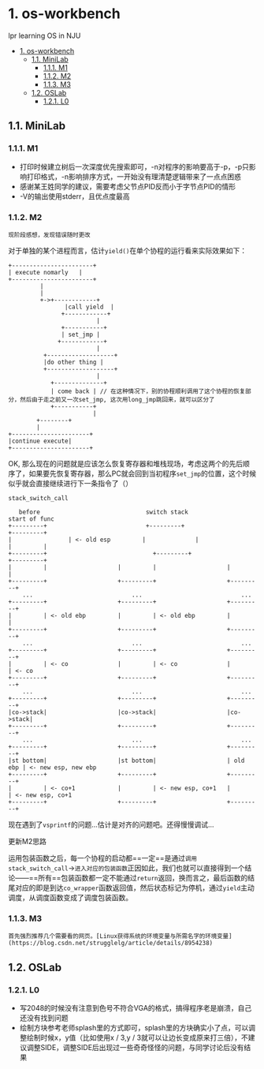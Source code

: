 # 1. os-workbench
lpr learning OS in NJU

<!-- TOC -->

- [1. os-workbench](#1-os-workbench)
    - [1.1. MiniLab](#11-minilab)
        - [1.1.1. M1](#111-m1)
        - [1.1.2. M2](#112-m2)
        - [1.1.3. M3](#113-m3)
    - [1.2. OSLab](#12-oslab)
        - [1.2.1. L0](#121-l0)

<!-- /TOC -->
## 1.1. MiniLab
### 1.1.1. M1
- 打印时候建立树后一次深度优先搜索即可，-n对程序的影响要高于-p，-p只影响打印格式，-n影响排序方式，一开始没有理清楚逻辑带来了一点点困惑
- 感谢某王姓同学的建议，需要考虑父节点PID反而小于字节点PID的情形
- -V的输出使用stderr，且优点度最高

### 1.1.2. M2
`现阶段感想，发现错误随时更改`

对于单独的某个进程而言，估计`yield()`在单个协程的运行看来实际效果如下：
```
+-----------------------+
| execute nomarly   |
+-----------------------+
         |
         | 
         +->+------------+
                |call yield  |
               +------------+
                         |
               +-----------+
               | set_jmp |
              +------------+
                         |
          +-------------------+
          |do other thing |
          +-------------------+
                         |
            +--------------+
            | come back | // 在这种情况下，别的协程顺利调用了这个协程的恢复部分，然后由于走之前又一次set_jmp, 这次用long_jmp跳回来，就可以区分了
            +-----------+
                        |
        +--------+
        |
+----------------------+
|continue execute|   
+----------------------+                  

```
OK, 那么现在的问题就是应该怎么恢复寄存器和堆栈现场，考虑这两个的先后顺序了，如果要先恢复寄存器，那么PC就会回到当初程序`set_jmp`的位置，这个时候似乎就会直接继续进行下一条指令了（）


`stack_switch_call`
```
   before                              switch stack                  start of func
+---------+                            +---------+                    +---------+          
|                | <- old esp         |              |                    |         |
+---------+                              +---------+                    +---------+
|         |                    |         |                    |         |
+---------+                    +---------+                    +---------+
    ...                            ...                            ...
+---------+                    +---------+                    +---------+
|         | <- old ebp         |         | <- old ebp         |         |
+---------+                    +---------+                    +---------+
    ...                            ...                            ...
+---------+                    +---------+                    +---------+
|         | <- co              |         | <- co              |         | <- co
+---------+                    +---------+                    +---------+
    ...                            ...                            ...
+---------+                    +---------+                    +---------+
|co->stack|                    |co->stack|                    |co->stack|
+---------+                    +---------+                    +---------+
    ...                            ...                            ...
+---------+                    +---------+                    +---------+
|st bottom|                    |st bottom|                    | old ebp | <- new esp, new ebp
+---------+                    +---------+                    +---------+
|         | <- co+1            |         | <- new esp, co+1   |         | <- new esp, co+1
+---------+                    +---------+                    +---------+
```

现在遇到了`vsprintf`的问题…估计是对齐的问题吧。还得慢慢调试…

更新M2思路

运用包装函数之后，每一个协程的启动都==一定==是通过`调用stack_switch_call`$\rightarrow$`进入对应的包装函数`正因如此，我们也就可以直接得到一个结论——==所有==包装函数都一定不能通过`return`返回，换而言之，最后函数的结尾对应的即是到达`co_wrapper`函数返回值，然后状态标记为停机，通过`yield`主动调度，从调度函数变成了调度包装函数。


### 1.1.3. M3
    首先强烈推荐几个需要看的网页。[Linux获得系统的环境变量与所需名字的环境变量](https://blog.csdn.net/strugglelg/article/details/8954238)
## 1.2. OSLab

### 1.2.1. L0
- 写2048的时候没有注意到色号不符合VGA的格式，搞得程序老是崩溃，自己还没有找到问题
- 绘制方块参考老师splash里的方式即可，splash里的方块确实小了点，可以调整绘制时候x，y值（比如使用x / 3,y / 3就可以让边长变成原来打三倍），不建议调整SIDE，调整SIDE后出现过一些奇奇怪怪的问题，与同学讨论后没有结果